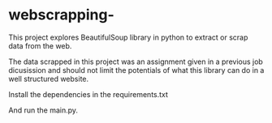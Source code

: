 # webscrapping-

This project explores BeautifulSoup library in python to extract or scrap data from the web. 

The data scrapped in this project was an assignment given in a previous job dicusission and should not limit the potentials of what this library can do in a well structured website. 

Install the dependencies in the requirements.txt

And run the main.py.

